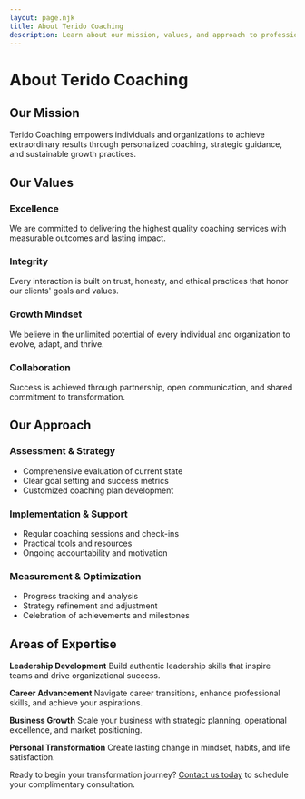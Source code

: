 ```yaml
---
layout: page.njk
title: About Terido Coaching
description: Learn about our mission, values, and approach to professional coaching
---
```


# About Terido Coaching

## Our Mission

Terido Coaching empowers individuals and organizations to achieve extraordinary results through personalized coaching, strategic guidance, and sustainable growth practices.

## Our Values

### Excellence
We are committed to delivering the highest quality coaching services with measurable outcomes and lasting impact.

### Integrity
Every interaction is built on trust, honesty, and ethical practices that honor our clients' goals and values.

### Growth Mindset
We believe in the unlimited potential of every individual and organization to evolve, adapt, and thrive.

### Collaboration
Success is achieved through partnership, open communication, and shared commitment to transformation.

## Our Approach

### Assessment & Strategy
- Comprehensive evaluation of current state
- Clear goal setting and success metrics
- Customized coaching plan development

### Implementation & Support
- Regular coaching sessions and check-ins
- Practical tools and resources
- Ongoing accountability and motivation

### Measurement & Optimization
- Progress tracking and analysis
- Strategy refinement and adjustment
- Celebration of achievements and milestones

## Areas of Expertise

**Leadership Development**
Build authentic leadership skills that inspire teams and drive organizational success.

**Career Advancement**
Navigate career transitions, enhance professional skills, and achieve your aspirations.

**Business Growth**
Scale your business with strategic planning, operational excellence, and market positioning.

**Personal Transformation**
Create lasting change in mindset, habits, and life satisfaction.

Ready to begin your transformation journey? [Contact us today](/contact/) to schedule your complimentary consultation.